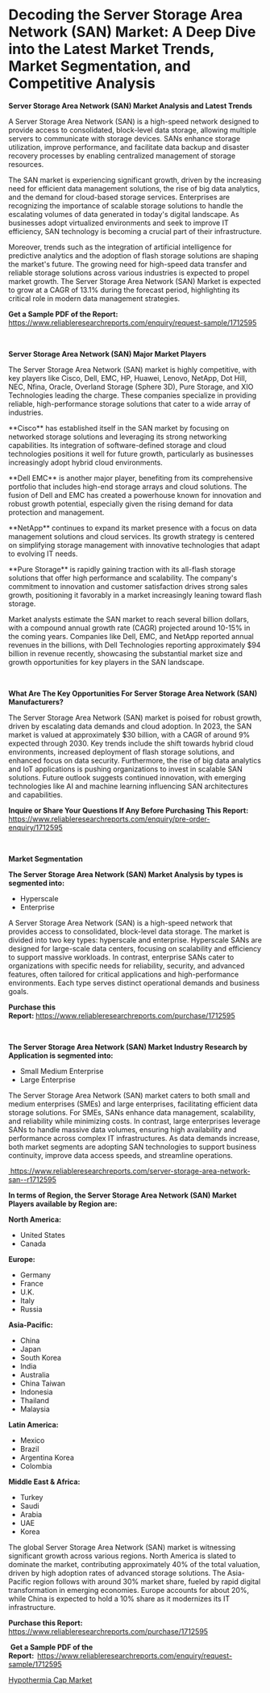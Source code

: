 <p><h1>Decoding the Server Storage Area Network (SAN) Market: A Deep Dive into the Latest Market Trends, Market Segmentation, and Competitive Analysis</h1></p><p><strong>Server Storage Area Network (SAN) Market Analysis and Latest Trends</strong></p>
<p><p>A Server Storage Area Network (SAN) is a high-speed network designed to provide access to consolidated, block-level data storage, allowing multiple servers to communicate with storage devices. SANs enhance storage utilization, improve performance, and facilitate data backup and disaster recovery processes by enabling centralized management of storage resources.</p><p>The SAN market is experiencing significant growth, driven by the increasing need for efficient data management solutions, the rise of big data analytics, and the demand for cloud-based storage services. Enterprises are recognizing the importance of scalable storage solutions to handle the escalating volumes of data generated in today's digital landscape. As businesses adopt virtualized environments and seek to improve IT efficiency, SAN technology is becoming a crucial part of their infrastructure. </p><p>Moreover, trends such as the integration of artificial intelligence for predictive analytics and the adoption of flash storage solutions are shaping the market's future. The growing need for high-speed data transfer and reliable storage solutions across various industries is expected to propel market growth. The Server Storage Area Network (SAN) Market is expected to grow at a CAGR of 13.1% during the forecast period, highlighting its critical role in modern data management strategies.</p></p>
<p><strong>Get a Sample PDF of the Report:&nbsp;</strong> <a href="https://www.reliableresearchreports.com/enquiry/request-sample/1712595?utm_campaign=3359&utm_medium=2&utm_source=Github&utm_content=ia&utm_term=28032025&utm_id=server-storage-area-network-san">https://www.reliableresearchreports.com/enquiry/request-sample/1712595</a></p>
<p>&nbsp;</p>
<p><strong>Server Storage Area Network (SAN) Major Market Players</strong></p>
<p><p>The Server Storage Area Network (SAN) market is highly competitive, with key players like Cisco, Dell, EMC, HP, Huawei, Lenovo, NetApp, Dot Hill, NEC, Nfina, Oracle, Overland Storage (Sphere 3D), Pure Storage, and XIO Technologies leading the charge. These companies specialize in providing reliable, high-performance storage solutions that cater to a wide array of industries.</p><p>**Cisco** has established itself in the SAN market by focusing on networked storage solutions and leveraging its strong networking capabilities. Its integration of software-defined storage and cloud technologies positions it well for future growth, particularly as businesses increasingly adopt hybrid cloud environments.</p><p>**Dell EMC** is another major player, benefiting from its comprehensive portfolio that includes high-end storage arrays and cloud solutions. The fusion of Dell and EMC has created a powerhouse known for innovation and robust growth potential, especially given the rising demand for data protection and management.</p><p>**NetApp** continues to expand its market presence with a focus on data management solutions and cloud services. Its growth strategy is centered on simplifying storage management with innovative technologies that adapt to evolving IT needs.</p><p>**Pure Storage** is rapidly gaining traction with its all-flash storage solutions that offer high performance and scalability. The company's commitment to innovation and customer satisfaction drives strong sales growth, positioning it favorably in a market increasingly leaning toward flash storage.</p><p>Market analysts estimate the SAN market to reach several billion dollars, with a compound annual growth rate (CAGR) projected around 10-15% in the coming years. Companies like Dell, EMC, and NetApp reported annual revenues in the billions, with Dell Technologies reporting approximately $94 billion in revenue recently, showcasing the substantial market size and growth opportunities for key players in the SAN landscape.</p></p>
<p>&nbsp;</p>
<p><strong>What Are The Key Opportunities For Server Storage Area Network (SAN) Manufacturers?</strong></p>
<p><p>The Server Storage Area Network (SAN) market is poised for robust growth, driven by escalating data demands and cloud adoption. In 2023, the SAN market is valued at approximately $30 billion, with a CAGR of around 9% expected through 2030. Key trends include the shift towards hybrid cloud environments, increased deployment of flash storage solutions, and enhanced focus on data security. Furthermore, the rise of big data analytics and IoT applications is pushing organizations to invest in scalable SAN solutions. Future outlook suggests continued innovation, with emerging technologies like AI and machine learning influencing SAN architectures and capabilities.</p></p>
<p><strong>Inquire or Share Your Questions If Any Before Purchasing This Report:</strong> <a href="https://www.reliableresearchreports.com/enquiry/pre-order-enquiry/1712595?utm_campaign=3359&utm_medium=2&utm_source=Github&utm_content=ia&utm_term=28032025&utm_id=server-storage-area-network-san">https://www.reliableresearchreports.com/enquiry/pre-order-enquiry/1712595</a></p>
<p>&nbsp;</p>
<p><strong>Market Segmentation</strong></p>
<p><strong>The Server Storage Area Network (SAN) Market Analysis by types is segmented into:</strong></p>
<p><ul><li>Hyperscale</li><li>Enterprise</li></ul></p>
<p><p>A Server Storage Area Network (SAN) is a high-speed network that provides access to consolidated, block-level data storage. The market is divided into two key types: hyperscale and enterprise. Hyperscale SANs are designed for large-scale data centers, focusing on scalability and efficiency to support massive workloads. In contrast, enterprise SANs cater to organizations with specific needs for reliability, security, and advanced features, often tailored for critical applications and high-performance environments. Each type serves distinct operational demands and business goals.</p></p>
<p><strong>Purchase this Report:&nbsp;</strong><a href="https://www.reliableresearchreports.com/purchase/1712595?utm_campaign=3359&utm_medium=2&utm_source=Github&utm_content=ia&utm_term=28032025&utm_id=server-storage-area-network-san">https://www.reliableresearchreports.com/purchase/1712595</a></p>
<p>&nbsp;</p>
<p><strong>The Server Storage Area Network (SAN) Market Industry Research by Application is segmented into:</strong></p>
<p><ul><li>Small Medium Enterprise</li><li>Large Enterprise</li></ul></p>
<p><p>The Server Storage Area Network (SAN) market caters to both small and medium enterprises (SMEs) and large enterprises, facilitating efficient data storage solutions. For SMEs, SANs enhance data management, scalability, and reliability while minimizing costs. In contrast, large enterprises leverage SANs to handle massive data volumes, ensuring high availability and performance across complex IT infrastructures. As data demands increase, both market segments are adopting SAN technologies to support business continuity, improve data access speeds, and streamline operations.</p></p>
<p><a href="https://www.reliableresearchreports.com/server-storage-area-network-san--r1712595?utm_campaign=3359&utm_medium=2&utm_source=Github&utm_content=ia&utm_term=28032025&utm_id=server-storage-area-network-san">&nbsp;https://www.reliableresearchreports.com/server-storage-area-network-san--r1712595</a></p>
<p><strong>In terms of Region, the Server Storage Area Network (SAN) Market Players available by Region are:</strong></p>
<p>
    <p> <strong> North America: </strong>
        <ul>
            <li>United States</li>
            <li>Canada</li>
        </ul>
        </p> 
    <p> <strong> Europe: </strong>
        <ul>
            <li>Germany</li>
            <li>France</li>
            <li>U.K.</li>
            <li>Italy</li>
            <li>Russia</li>
        </ul>
        </p> 
    <p> <strong> Asia-Pacific: </strong>
        <ul>
            <li>China</li>
            <li>Japan</li>
            <li>South Korea</li>
            <li>India</li>
            <li>Australia</li>
            <li>China Taiwan</li>
            <li>Indonesia</li>
            <li>Thailand</li>
            <li>Malaysia</li>
        </ul>
        </p> 
    <p> <strong> Latin America: </strong>
        <ul>
            <li>Mexico</li>
            <li>Brazil</li>
            <li>Argentina Korea</li>
            <li>Colombia</li>
        </ul>
        </p> 
    <p> <strong> Middle East & Africa: </strong>
        <ul>
            <li>Turkey</li>
            <li>Saudi</li>
            <li>Arabia</li>
            <li>UAE</li>
            <li>Korea</li>
        </ul>
    </p>
    </p>
<p><p>The global Server Storage Area Network (SAN) market is witnessing significant growth across various regions. North America is slated to dominate the market, contributing approximately 40% of the total valuation, driven by high adoption rates of advanced storage solutions. The Asia-Pacific region follows with around 30% market share, fueled by rapid digital transformation in emerging economies. Europe accounts for about 20%, while China is expected to hold a 10% share as it modernizes its IT infrastructure.</p></p>
<p><strong>Purchase this Report: </strong><a href="https://www.reliableresearchreports.com/purchase/1712595?utm_campaign=3359&utm_medium=2&utm_source=Github&utm_content=ia&utm_term=28032025&utm_id=server-storage-area-network-san">https://www.reliableresearchreports.com/purchase/1712595</a></p>
<p>&nbsp;<strong>Get a Sample PDF of the Report:&nbsp;&nbsp;</strong><a href="https://www.reliableresearchreports.com/enquiry/request-sample/1712595?utm_campaign=3359&utm_medium=2&utm_source=Github&utm_content=ia&utm_term=28032025&utm_id=server-storage-area-network-san">https://www.reliableresearchreports.com/enquiry/request-sample/1712595</a></p>
<p><strong></strong></p>
<p><p><a href="https://github.com/duscarajlha/Market-Research-Report-List-1/blob/main/hypothermia-cap-market.md?utm_campaign=3359&utm_medium=2&utm_source=Github&utm_content=ia&utm_term=28032025&utm_id=server-storage-area-network-san">Hypothermia Cap Market</a></p></p>